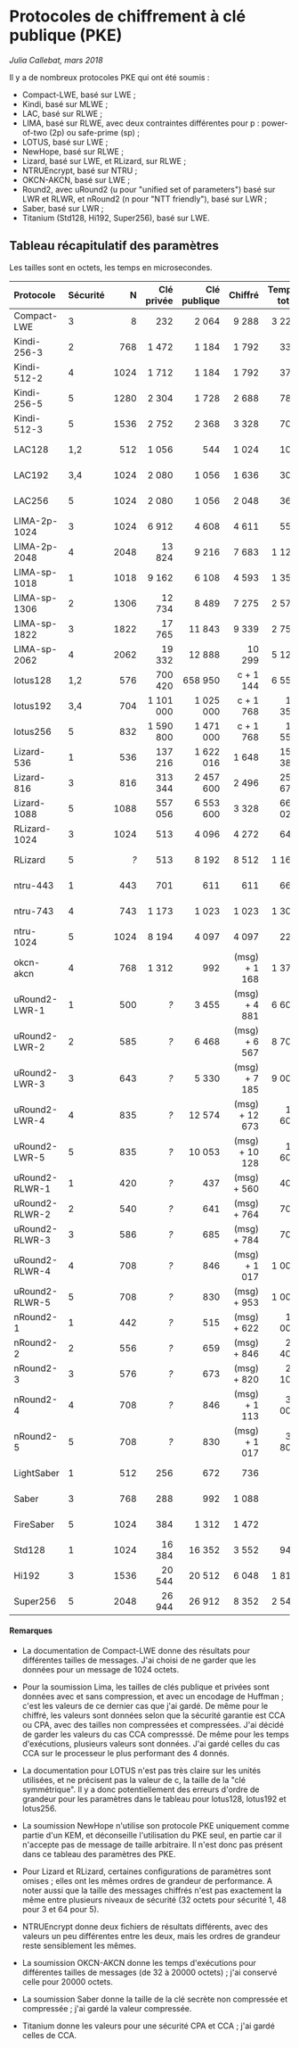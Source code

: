 # Protocoles de chiffrement à clé publique (PKE)

*Julia Callebat, mars 2018*

Il y a de nombreux protocoles PKE qui ont été soumis :

* Compact-LWE, basé sur LWE ;
* Kindi, basé sur MLWE ;
* LAC, basé sur RLWE ;
* LIMA, basé sur RLWE, avec deux contraintes différentes pour p : power-of-two (2p) ou safe-prime (sp) ;
* LOTUS, basé sur LWE ;
* NewHope, basé sur RLWE ;
* Lizard, basé sur LWE, et RLizard, sur RLWE ;
* NTRUEncrypt, basé sur NTRU ;
* OKCN-AKCN, basé sur LWE ;
* Round2, avec uRound2 (u pour "unified set of parameters") basé sur LWR et RLWR, et nRound2 (n pour "NTT friendly"), basé sur LWR ;
* Saber, basé sur LWR ;
* Titanium (Std128, Hi192, Super256), basé sur LWE.

## Tableau récapitulatif des paramètres

Les tailles sont en octets, les temps en microsecondes.


| Protocole     | Sécurité  | N	    | Clé privée    | Clé publique  | Chiffré	    | Temps total   | Temps constant 	| 
|:-------------	|:----------| -----:| -------------:| -------------:| -------------:| -------------:|:-------------- 	|
| Compact-LWE	| 3	    | 8	    | 232	    | 2 064	    | 9 288	    | 3 225         | Non mentionné  	|
| Kindi-256-3   | 2         | 768   | 1 472         | 1 184         | 1 792         | 331           | Oui		|
| Kindi-512-2   | 4         | 1024  | 1 712         | 1 184         | 1 792         | 379           | Oui 		|
| Kindi-256-5   | 5         | 1280  | 2 304         | 1 728         | 2 688         | 789           | Oui		|
| Kindi-512-3   | 5         | 1536  | 2 752         | 2 368         | 3 328         | 709           | Oui		|
| LAC128        | 1,2       | 512   | 1 056         | 544           | 1 024         | 100           | Non mentionné	|
| LAC192        | 3,4       | 1024  | 2 080         | 1 056         | 1 636         | 309           | Non mentionné	|
| LAC256        | 5         | 1024  | 2 080         | 1 056         | 2 048         | 361           | Non mentionné	|
| LIMA-2p-1024  | 3         | 1024  | 6 912         | 4 608         | 4 611         | 550           | Non mentionné	|
| LIMA-2p-2048  | 4         | 2048  | 13 824        | 9 216         | 7 683         | 1 120         | Non mentionné	|
| LIMA-sp-1018  | 1         | 1018  | 9 162         | 6 108         | 4 593         | 1 350         | Non mentionné	|
| LIMA-sp-1306  | 2         | 1306  | 12 734        | 8 489         | 7 275         | 2 570         | Non mentionné	|
| LIMA-sp-1822  | 3         | 1822  | 17 765        | 11 843        | 9 339         | 2 750         | Non mentionné	|
| LIMA-sp-2062  | 4         | 2062  | 19 332        | 12 888        | 10 299        | 5 120         | Non mentionné	|
| lotus128      | 1,2       | 576   | 700 420       | 658 950       | c + 1 144     | 6 552         | Non mentionné	|
| lotus192      | 3,4       | 704   | 1 101 000     | 1 025 000     | c + 1 768     | 11 354        | Non mentionné	|
| lotus256      | 5         | 832   | 1 590 800     | 1 471 000     | c + 1 768     | 17 556        | Non mentionné	|
| Lizard-536    | 1         | 536   | 137 216       | 1 622 016     | 1 648         | 156 385       | Non mentionné	|
| Lizard-816    | 3         | 816   | 313 344       | 2 457 600     | 2 496         | 250 671       | Non mentionné	|
| Lizard-1088   | 5         | 1088  | 557 056       | 6 553 600     | 3 328         | 664 027       | Non mentionné	|
| RLizard-1024  | 3         | 1024  | 513           | 4 096         | 4 272         | 645           | Non mentionné	|
| RLizard       | 5         | *?*   | 513           | 8 192         | 8 512         | 1 163         | Non mentionné	|
| ntru-443      | 1         | 443   | 701           | 611           | 611           | 663           | Non, mais possible|
| ntru-743      | 4         | 743   | 1 173         | 1 023         | 1 023         | 1 306         | Non, mais possible|
| ntru-1024     | 5         | 1024  | 8 194         | 4 097         | 4 097         | 225           | Non, mais possible|
| okcn-akcn     | 4         | 768   | 1 312         | 992           | (msg) + 1 168 | 1 374         | Non mentionné	|
| uRound2-LWR-1 | 1         | 500   | *?*           | 3 455         | (msg) + 4 881 | 6 600         | Oui		|
| uRound2-LWR-2 | 2         | 585   | *?*           | 6 468         | (msg) + 6 567 | 8 700         | Oui		|
| uRound2-LWR-3 | 3         | 643   | *?*           | 5 330         | (msg) + 7 185 | 9 000         | Oui		|
| uRound2-LWR-4 | 4	    | 835   | *?*	    | 12 574	    | (msg) + 12 673| 14 600	    | Oui		|
| uRound2-LWR-5	| 5	    | 835   | *?*	    | 10 053	    | (msg) + 10 128| 12 600	    | Oui		|
| uRound2-RLWR-1| 1	    | 420   | *?*	    | 437	    | (msg) + 560   | 400	    | Oui		|
| uRound2-RLWR-2| 2	    | 540   | *?*	    | 641	    | (msg) + 764   | 700	    | Oui		|
| uRound2-RLWR-3| 3	    | 586   | *?*	    | 685	    | (msg) + 784   | 700	    | Oui		|
| uRound2-RLWR-4| 4	    | 708   | *?*	    | 846	    | (msg) + 1 017 | 1 000	    | Oui		|
| uRound2-RLWR-5| 5	    | 708   | *?*	    | 830	    | (msg) + 953   | 1 000	    | Oui		|
| nRound2-1	| 1	    | 442   | *?*	    | 515	    | (msg) + 622   | 15 000	    | Oui		|
| nRound2-2	| 2	    | 556   | *?*	    | 659	    | (msg) + 846   | 23 400	    | Oui		|
| nRound2-3	| 3	    | 576   | *?*	    | 673	    | (msg) + 820   | 25 100	    | Oui		|
| nRound2-4	| 4	    | 708   | *?*	    | 846	    | (msg) + 1 113 | 36 000	    | Oui		|
| nRound2-5	| 5	    | 708   | *?*	    | 830	    | (msg) + 1 017 | 35 800	    | Oui		|
| LightSaber    | 1         | 512   | 256           | 672           | 736           | *?*           | Non mentionné	|
| Saber         | 3         | 768   | 288           | 992           | 1 088         | *?*           | Non mentionné	|
| FireSaber     | 5         | 1024  | 384           | 1 312         | 1 472         | *?*           | Non mentionné	|
| Std128        | 1         | 1024  | 16 384        | 16 352        | 3 552         | 948           | Oui		|
| Hi192         | 3         | 1536  | 20 544        | 20 512        | 6 048         | 1 812         | Oui		|
| Super256      | 5         | 2048  | 26 944        | 26 912        | 8 352         | 2 540         | Oui		|

#### Remarques

* La documentation de Compact-LWE donne des résultats pour différentes tailles de messages. J'ai choisi de ne garder que les données pour un message de 1024 octets.

* Pour la soumission Lima, les tailles de clés publique et privées sont données avec et sans compression, et avec un encodage de Huffman ; c'est les
  valeurs de ce dernier cas que j'ai gardé. De même pour le chiffré, les valeurs sont données selon que la sécurité garantie est CCA ou CPA, avec des
  tailles non compressées et compressées. J'ai décidé de garder les valeurs du cas CCA compresssé. De même pour les temps d'exécutions, plusieurs valeurs
  sont données. J'ai gardé celles du cas CCA sur le processeur le plus performant des 4 donnés.

* La documentation pour LOTUS n'est pas très claire sur les unités utilisées, et ne précisent pas la valeur de c, la taille de la "clé symmétrique". Il y a
  donc potentiellement des erreurs d'ordre de grandeur pour les paramètres dans le tableau pour lotus128, lotus192 et lotus256.

* La soumission NewHope n'utilise son protocole PKE uniquement comme partie d'un KEM, et déconseille l'utilisation du PKE seul, en partie car il n'accepte pas de message de taille arbitraire. Il n'est donc pas présent dans ce tableau des paramètres des PKE.

* Pour Lizard et RLizard, certaines configurations de paramètres sont omises ; elles ont les mêmes ordres de grandeur de performance.  A noter aussi que la
  taille des messages chiffrés n'est pas exactement la même entre plusieurs niveaux de sécurité (32 octets pour sécurité 1, 48 pour 3 et 64 pour 5).

* NTRUEncrypt donne deux fichiers de résultats différents, avec des valeurs un peu différentes entre les deux, mais les ordres de grandeur reste
  sensiblement les mêmes.

* La soumission OKCN-AKCN donne les temps d'exécutions pour différentes tailles de messages (de 32 à 20000 octets) ; j'ai conservé celle pour 20000 octets.

* La soumission Saber donne la taille de la clé secrète non compressée et compressée ; j'ai gardé la valeur compressée.

* Titanium donne les valeurs pour une sécurité CPA et CCA ; j'ai gardé celles de CCA.
